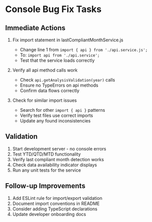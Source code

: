 # Console Bug Fix Tasks

## Immediate Actions
1. Fix import statement in lastCompliantMonthService.js
   - Change line 1 from `import { api } from './api.service.js';`
   - To: `import api from './api.service';`
   - Test that the service loads correctly

2. Verify all api method calls work
   - Check `api.getAnalysisValidation(year)` calls
   - Ensure no TypeErrors on api methods
   - Confirm data flows correctly

3. Check for similar import issues
   - Search for other `import { api }` patterns
   - Verify test files use correct imports
   - Update any found inconsistencies

## Validation
1. Start development server - no console errors
2. Test YTD/QTD/MTD functionality
3. Verify last compliant month detection works
4. Check data availability indicator displays
5. Run any unit tests for the service

## Follow-up Improvements
1. Add ESLint rule for import/export validation
2. Document import conventions in README
3. Consider adding TypeScript declarations
4. Update developer onboarding docs